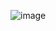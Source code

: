 ![image](https://github.com/Vishal-Singh-Thapa/WEB-DEVELOPMENT/assets/97399478/ea2be40c-b4ac-47cc-a16c-159e6bca88c5)
